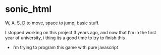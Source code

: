 # sonic_html
W, A, S, D to move, space to jump, basic stuff.


I stopped working on this project 3 years ago, and now that I'm in the first year of university, i thing its a good time to try to finish this

- I'm trying to program this game with pure javascript
